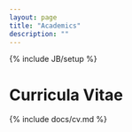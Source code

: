 ```yaml
---
layout: page
title: "Academics"
description: ""
---
```

{% include JB/setup %}

# Curricula Vitae #
{% include docs/cv.md %}
